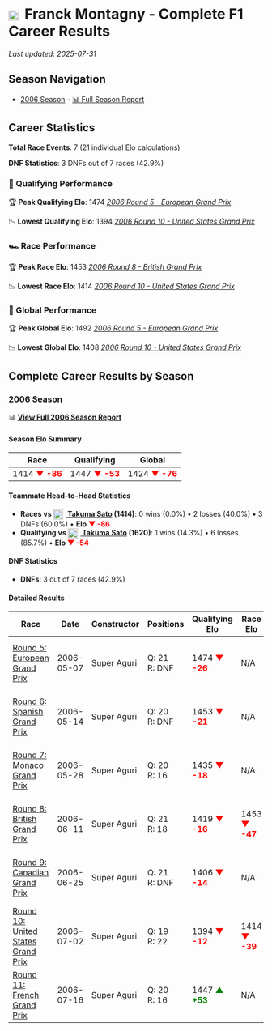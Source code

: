 # <img src="https://upload.wikimedia.org/wikipedia/commons/c/c3/Flag_of_France.svg" alt="France" width="20" height="auto" style="vertical-align: middle; margin-right: 5px;" onerror="this.outerHTML='🇫🇷'; this.style.marginRight='5px';"/> Franck Montagny - Complete F1 Career Results

*Last updated: 2025-07-31*

## Season Navigation

- [2006 Season](#2006-season) - [📊 Full Season Report](../seasons/2006-season-report)

## Career Statistics

**Total Race Events**: 7 (21 individual Elo calculations)

**DNF Statistics**: 3 DNFs out of 7 races (42.9%)

### 🏁 Qualifying Performance

🏆 **Peak Qualifying Elo**: 1474
   *[2006 Round 5 - European Grand Prix](../seasons/2006-season-report#round-5-european-grand-prix)*

📉 **Lowest Qualifying Elo**: 1394
   *[2006 Round 10 - United States Grand Prix](../seasons/2006-season-report#round-10-united-states-grand-prix)*

### 🏎️ Race Performance

🏆 **Peak Race Elo**: 1453
   *[2006 Round 8 - British Grand Prix](../seasons/2006-season-report#round-8-british-grand-prix)*

📉 **Lowest Race Elo**: 1414
   *[2006 Round 10 - United States Grand Prix](../seasons/2006-season-report#round-10-united-states-grand-prix)*

### 🌟 Global Performance

🏆 **Peak Global Elo**: 1492
   *[2006 Round 5 - European Grand Prix](../seasons/2006-season-report#round-5-european-grand-prix)*

📉 **Lowest Global Elo**: 1408
   *[2006 Round 10 - United States Grand Prix](../seasons/2006-season-report#round-10-united-states-grand-prix)*


## Complete Career Results by Season

### 2006 Season

📊 **[View Full 2006 Season Report](../seasons/2006-season-report)**

#### Season Elo Summary

| Race | Qualifying | Global |
|------|------------|--------|
| 1414 **<span style="color: red;">▼ -86</span>** | 1447 **<span style="color: red;">▼ -53</span>** | 1424 **<span style="color: red;">▼ -76</span>** |

#### Teammate Head-to-Head Statistics

- **Races vs [<img src="https://upload.wikimedia.org/wikipedia/commons/9/9e/Flag_of_Japan.svg" alt="Japan" width="20" height="auto" style="vertical-align: middle; margin-right: 5px;" onerror="this.outerHTML='🇯🇵'; this.style.marginRight='5px';"/> Takuma Sato](takuma-sato) (1414)**: 0 wins (0.0%) • 2 losses (40.0%) • 3 DNFs (60.0%) • **Elo **<span style="color: red;">▼ -86</span>****
- **Qualifying vs [<img src="https://upload.wikimedia.org/wikipedia/commons/9/9e/Flag_of_Japan.svg" alt="Japan" width="20" height="auto" style="vertical-align: middle; margin-right: 5px;" onerror="this.outerHTML='🇯🇵'; this.style.marginRight='5px';"/> Takuma Sato](takuma-sato) (1620)**: 1 wins (14.3%) • 6 losses (85.7%) • **Elo **<span style="color: red;">▼ -54</span>****


#### DNF Statistics

- **DNFs**: 3 out of 7 races (42.9%)

#### Detailed Results

| Race | Date | Constructor | Positions | Qualifying Elo | Race Elo | Global Elo | Teammate |
|------|------|-------------|-----------|----------------|----------|------------|----------|
| [Round 5: European Grand Prix](../seasons/2006-season-report#round-5-european-grand-prix) | 2006-05-07 | Super Aguri | Q: 21<br/>R: DNF | 1474 **<span style="color: red;">▼ -26</span>** | N/A | 1492 **<span style="color: red;">▼ -8</span>** | [<img src="https://upload.wikimedia.org/wikipedia/commons/9/9e/Flag_of_Japan.svg" alt="Japan" width="20" height="auto" style="vertical-align: middle; margin-right: 5px;" onerror="this.outerHTML='🇯🇵'; this.style.marginRight='5px';"/> Takuma Sato](takuma-sato)<br/>Q: 20<br/>R: DNF |
| [Round 6: Spanish Grand Prix](../seasons/2006-season-report#round-6-spanish-grand-prix) | 2006-05-14 | Super Aguri | Q: 20<br/>R: DNF | 1453 **<span style="color: red;">▼ -21</span>** | N/A | 1486 **<span style="color: red;">▼ -6</span>** | [<img src="https://upload.wikimedia.org/wikipedia/commons/9/9e/Flag_of_Japan.svg" alt="Japan" width="20" height="auto" style="vertical-align: middle; margin-right: 5px;" onerror="this.outerHTML='🇯🇵'; this.style.marginRight='5px';"/> Takuma Sato](takuma-sato)<br/>Q: 19<br/>R: 17 |
| [Round 7: Monaco Grand Prix](../seasons/2006-season-report#round-7-monaco-grand-prix) | 2006-05-28 | Super Aguri | Q: 20<br/>R: 16 | 1435 **<span style="color: red;">▼ -18</span>** | N/A | 1481 **<span style="color: red;">▼ -5</span>** | [<img src="https://upload.wikimedia.org/wikipedia/commons/9/9e/Flag_of_Japan.svg" alt="Japan" width="20" height="auto" style="vertical-align: middle; margin-right: 5px;" onerror="this.outerHTML='🇯🇵'; this.style.marginRight='5px';"/> Takuma Sato](takuma-sato)<br/>Q: 19<br/>R: DNF |
| [Round 8: British Grand Prix](../seasons/2006-season-report#round-8-british-grand-prix) | 2006-06-11 | Super Aguri | Q: 21<br/>R: 18 | 1419 **<span style="color: red;">▼ -16</span>** | 1453 **<span style="color: red;">▼ -47</span>** | 1443 **<span style="color: red;">▼ -38</span>** | [<img src="https://upload.wikimedia.org/wikipedia/commons/9/9e/Flag_of_Japan.svg" alt="Japan" width="20" height="auto" style="vertical-align: middle; margin-right: 5px;" onerror="this.outerHTML='🇯🇵'; this.style.marginRight='5px';"/> Takuma Sato](takuma-sato)<br/>Q: 20<br/>R: 17 |
| [Round 9: Canadian Grand Prix](../seasons/2006-season-report#round-9-canadian-grand-prix) | 2006-06-25 | Super Aguri | Q: 21<br/>R: DNF | 1406 **<span style="color: red;">▼ -14</span>** | N/A | 1439 **<span style="color: red;">▼ -4</span>** | [<img src="https://upload.wikimedia.org/wikipedia/commons/9/9e/Flag_of_Japan.svg" alt="Japan" width="20" height="auto" style="vertical-align: middle; margin-right: 5px;" onerror="this.outerHTML='🇯🇵'; this.style.marginRight='5px';"/> Takuma Sato](takuma-sato)<br/>Q: 20<br/>R: 15 |
| [Round 10: United States Grand Prix](../seasons/2006-season-report#round-10-united-states-grand-prix) | 2006-07-02 | Super Aguri | Q: 19<br/>R: 22 | 1394 **<span style="color: red;">▼ -12</span>** | 1414 **<span style="color: red;">▼ -39</span>** | 1408 **<span style="color: red;">▼ -31</span>** | [<img src="https://upload.wikimedia.org/wikipedia/commons/9/9e/Flag_of_Japan.svg" alt="Japan" width="20" height="auto" style="vertical-align: middle; margin-right: 5px;" onerror="this.outerHTML='🇯🇵'; this.style.marginRight='5px';"/> Takuma Sato](takuma-sato)<br/>Q: 18<br/>R: 14 |
| [Round 11: French Grand Prix](../seasons/2006-season-report#round-11-french-grand-prix) | 2006-07-16 | Super Aguri | Q: 20<br/>R: 16 | 1447 **<span style="color: green;">▲ +53</span>** | N/A | 1424 **<span style="color: green;">▲ +16</span>** | [<img src="https://upload.wikimedia.org/wikipedia/commons/9/9e/Flag_of_Japan.svg" alt="Japan" width="20" height="auto" style="vertical-align: middle; margin-right: 5px;" onerror="this.outerHTML='🇯🇵'; this.style.marginRight='5px';"/> Takuma Sato](takuma-sato)<br/>Q: 21<br/>R: DNF |

